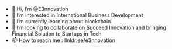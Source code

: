 - 👋 Hi, I’m @E3nnovation
- 👀 I’m interested in International Business Development
- 🌱 I’m currently learning about blockchain
- 💞️ I’m looking to collaborate on Succeed Innovation and bringing Financial Solution to Startups in Tech
- 📫 How to reach me : linktr.ee/e3nnovation
